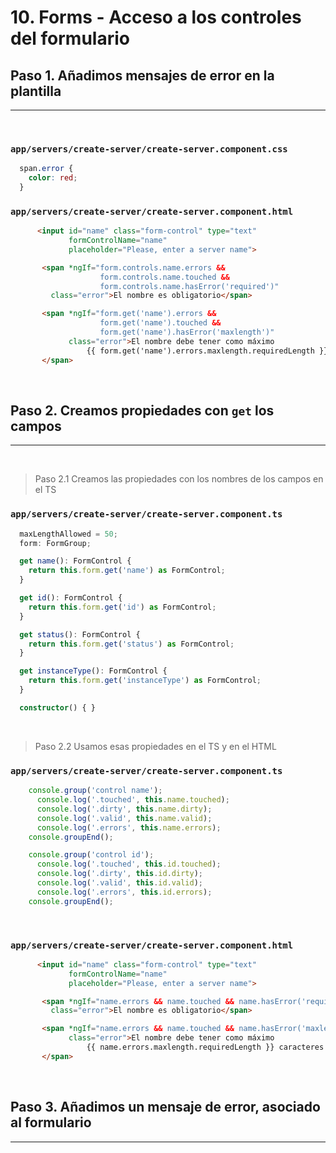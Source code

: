 # 10. Forms - Acceso a los controles del formulario

## Paso 1. Añadimos mensajes de error en la plantilla
---
<br>

### `app/servers/create-server/create-server.component.css`
``` css
  span.error {
    color: red;
  }
```

### `app/servers/create-server/create-server.component.html`
``` html
      <input id="name" class="form-control" type="text"
             formControlName="name"
             placeholder="Please, enter a server name">

       <span *ngIf="form.controls.name.errors &&
                    form.controls.name.touched &&
                    form.controls.name.hasError('required')"
         class="error">El nombre es obligatorio</span>

       <span *ngIf="form.get('name').errors &&
                    form.get('name').touched &&
                    form.get('name').hasError('maxlength')"
             class="error">El nombre debe tener como máximo
                 {{ form.get('name').errors.maxlength.requiredLength }} caracteres
       </span>
```
<br>

## Paso 2. Creamos propiedades con `get` los campos
---
<br>

> Paso 2.1 Creamos las propiedades con los nombres de los campos en el TS

### `app/servers/create-server/create-server.component.ts`
``` ts
  maxLengthAllowed = 50;
  form: FormGroup;

  get name(): FormControl {
    return this.form.get('name') as FormControl;
  }

  get id(): FormControl {
    return this.form.get('id') as FormControl;
  }

  get status(): FormControl {
    return this.form.get('status') as FormControl;
  }

  get instanceType(): FormControl {
    return this.form.get('instanceType') as FormControl;
  }

  constructor() { }
```
<br>

> Paso 2.2 Usamos esas propiedades en el TS y en el HTML

### `app/servers/create-server/create-server.component.ts`
``` ts
    console.group('control name');
      console.log('.touched', this.name.touched);
      console.log('.dirty', this.name.dirty);
      console.log('.valid', this.name.valid);
      console.log('.errors', this.name.errors);
    console.groupEnd();

    console.group('control id');
      console.log('.touched', this.id.touched);
      console.log('.dirty', this.id.dirty);
      console.log('.valid', this.id.valid);
      console.log('.errors', this.id.errors);
    console.groupEnd();
```
<br>

### `app/servers/create-server/create-server.component.html`
``` html
      <input id="name" class="form-control" type="text"
             formControlName="name"
             placeholder="Please, enter a server name">

       <span *ngIf="name.errors && name.touched && name.hasError('required')"
         class="error">El nombre es obligatorio</span>

       <span *ngIf="name.errors && name.touched && name.hasError('maxlength')"
             class="error">El nombre debe tener como máximo
                 {{ name.errors.maxlength.requiredLength }} caracteres
       </span>
```
<br>

## Paso 3. Añadimos un mensaje de error, asociado al formulario
---
